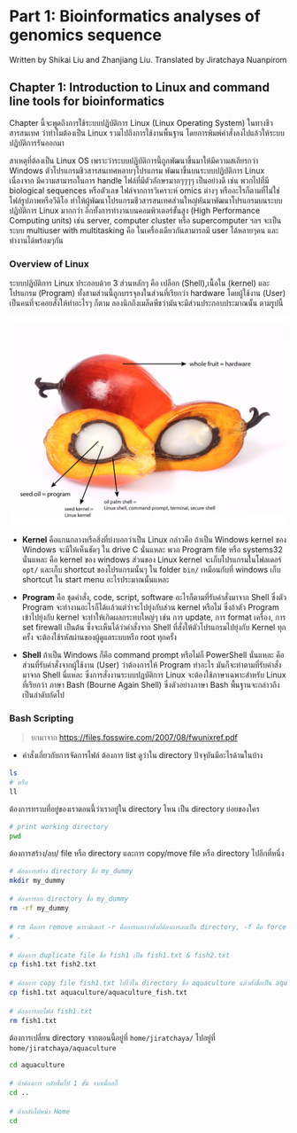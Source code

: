 # Part 1: Bioinformatics analyses of genomics sequence
Written by Shikai Liu and Zhanjiang Liu.
Translated by Jiratchaya Nuanpirom

## Chapter 1: Introduction to Linux and command line tools for bioinformatics
Chapter นี้จะพูดถึงการใช้ระบบปฏิบัติการ Linux (Linux Operating System) ในทางชีวสารสนเทศ ว่าทำไมต้องเป็น Linux รวมไปถึงการใช้งานพื้นฐาน โดยการพิมพ์คำสั่งลงไปแล้วให้ระบบปฏิบัติการรันออกมา

สาเหตุที่ต้องเป็น Linux OS เพราะว่าระบบปฏิบัติการนี้ถูกพัฒนาขึ้นมาให้มีความสเถียรกว่า Windows ตัวโปรแกรมชีวสารสนเทศหลายๆโปรแกรม พัฒนาขึ้นบนระบบปฏิบัติการ Linux เนื่องจาก มีความสามารถในการ handle ไฟล์ที่มีตัวอักษรมากๆๆๆๆ เป็นอย่างดี  เช่น พวกไปที่มี biological sequences หรือตัวเลข ไฟล์จากการวิเคราะห์ omics ต่างๆ หรืออะไรก็ตามที่ไม่ใช่ไฟล์รูปภาพหรือวีดิโอ ทำให้ผู้พัฒนาโปรแกรมชีวสารสนเทศส่วนใหญ่หันมาพัฒนาโปรแกรมบนระบบปฏิบัติการ Linux มากกว่า อีกทั้งการทำงานบนคอมพิวเตอร์ขั้นสูง (High Performance Computing units) เช่น server, computer cluster หรือ supercomputer ฯลฯ จะเป็นระบบ multiuser with multitasking คือ ในเครื่องเดียวกันสามารถมี user ได้หลายๆคน และทำงานได้พร้อมๆกัน 

### Overview of Linux
ระบบปฏิบัติการ Linux ประกอบด้วย 3 ส่วนหลักๆ คือ เปลือก (Shell),เนื้อใน (kernel) และโปรแกรม (Program) ทั้งสามส่วนนี้ถูกบรรจุลงในส่วนที่เรียกว่า hardware โดยผู้ใช้งาน (User) เป็นคนที่จะคอยสั่งให้ทำอะไรๆ ก็ตาม ลองนึกถึงเมล็ดพืชว่ามันจะมีส่วนประกอบประมาณนั้น ตามรูปนี้

![ส่วนประกอบของ Linux ได้แก่ Shell, Kernel, Program. ](https://github.com/prasert05/mbbtk/blob/master/Bioinformatics-in-Aquaculture_synopsis/img/linux_structure%402x.png)

* __Kernel__ คือแกนกลางหรือสิ่งที่บ่งบอกว่าเป็น Linux กล่าวคือ ถ้าเป็น Windows kernel ของ Windows จะมีให้เห็นชัดๆ ใน drive C นั่นแหละ พวก Program file หรือ systems32 นั่นแหละ คือ kernel ของ windows ส่วนของ Linux kernel จะเก็บโปรแกรมในโฟลเดอร์ `opt/` และเก็บ shortcut ของโปรแกรมนั้นๆ ใน folder `bin/` เหมือนกับที่ windows เก็บ shortcut ใน start menu อะไรประมาณนั้นแหละ 

* __Program__ คือ ชุดคำสั่ง, code, script, software อะไรก็ตามที่รับคำสั่งมาจาก Shell ซึ่งตัว Program จะทำงานอะไรก็ได้เเล้วแต่ว่าจะไปยุ่งกับส่วน kernel หรือไม่ ซึ่งถ้าตัว Program เข้าไปยุ่งกับ kernel จะทำให้เกิดผลกระทบใหญ่ๆ เช่น การ update, การ format เครื่อง, การ set firewall เป็นต้น ซึ่งจะเห็นได้ว่าคำสั่งจาก Shell ที่สั่งให้ตัวโปรแกรมไปยุ่งกับ Kernel ทุกครั้ง จะต้องใช้รหัสผ่านของผู้ดูแลระบบหรือ root ทุกครั้ง

* __Shell__ ถ้าเป็น Windows ก็คือ command prompt หรือไม่ก็ PowerShell นั่นแหละ คือส่วนที่รับคำสั่งจากผู้ใช้งาน (User) ว่าต้องการให้ Program ทำอะไร มันก็จะทำตามที่รับคำสั่งมาจาก Shell นี่แหละ ซึ่งการสั่งงานระบบปฏบัติการ Linux จะต้องใช้ภาษาเฉพาะสำหรับ Linux ที่เรียกว่า ภาษา Bash (Bourne Again Shell) ซึ่งตัวอย่างภาษา Bash พื้นฐานจะกล่าวถึงเป็นลำดับถัดไป

### Bash Scripting
> ยกมาจาก https://files.fosswire.com/2007/08/fwunixref.pdf

* คำสั่งเกี่ยวกับการจัดการไฟล์
ต้องการ list ดูว่าใน directory ปัจจุบันมีอะไรด้านในบ้าง

```sh
ls
# หรือ
ll
```

ต้องการทราบที่อยู่ของเราตอนนี้ว่าเราอยู่ใน directory ไหน เป็น directory ย่อยของใคร

```sh
# print working directory
pwd
```

ต้องการสร้าง/ลบ/ file หรือ directory และการ copy/move file หรือ directory ไปอีกที่หนึ่ง

```sh
# ต้องการสร้าง directory ชื่อ my_dummy
mkdir my_dummy

# ต้องการลบ directory ชื่อ my_dummy
rm -rf my_dummy

# rm คือการ remove พารามิเตอร์ -r คือการบอกว่าสิ่งที่ต้องการลบเป็น directory, -f คือ force remove
# .

# ต้องการ duplicate file ชื่อ fish1 เป็น fish1.txt & fish2.txt
cp fish1.txt fish2.txt

# ต้องการ copy file fish1.txt ไปไว้ใน directory ชื่อ aquaculture แล้วตั้งชื่อเป็น aquacilture_fish.txt
cp fish1.txt aquaculture/aquaculture_fish.txt

# ต้องการลบไฟล์ fish1.txt
rm fish1.txt
```

ต้องการเปลี่ยน directory จากตอนนี้อยู่ที่ `home/jiratchaya/` ไปอยู่ที่ `home/jiratchaya/aquaculture`
```sh
cd aquaculture

# ถ้าต้องการ กลับขึ้นไป 1 ขั้น จากเมื่ออกี๊
cd ..

# ถ้ากลับไปหน้า Home
cd
```